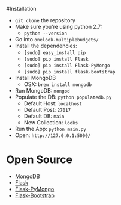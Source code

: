 #Installation

* `git clone` the repository
* Make sure you're using python 2.7: 
	* `python --version` 
* Go into `onelook-multiplebudgets/`
* Install the dependencies:
	* `[sudo] easy_install pip`
	* `[sudo] pip install Flask`
	* `[sudo] pip install Flask-PyMongo`
	* `[sudo] pip install flask-bootstrap`
* Install MongoDB
	* OSX: `brew install mongodb`
* Run MongoDB: `mongod`
* Populate the DB: `python populatedb.py`
	* Default Host: `localhost`
	* Default Post: `27017`
	* Default DB: `main`
	* New Collection: `looks`
* Run the App: `python main.py`
* Open: `http://127.0.0.1:5000/`

# Open Source

* [MongoDB](http://www.mongodb.org/)
* [Flask](http://flask.pocoo.org/)
* [Flask-PyMongo](https://flask-pymongo.readthedocs.org/en/latest/)
* [Flask-Bootstrap](https://github.com/mbr/flask-bootstrap)
